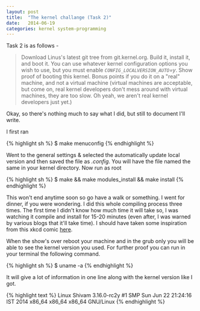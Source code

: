 ```yaml
---
layout: post
title:  "The kernel challange (Task 2)"
date:   2014-06-19
categories: kernel system-programming 
---
```



Task 2 is as follows -

>Download Linus's latest git tree from git.kernel.org. Build it, install it, and boot it. You can use whatever kernel configuration options you wish to use, but you must enable _`CONFIG_LOCALVERSION_AUTO`=y_. Show proof of booting this kernel. Bonus points if you do it on a "real" machine, and not a virtual machine (virtual machines are acceptable, but come on, real kernel developers don't mess around with virtual machines, they are too slow. Oh yeah, we aren't real kernel developers just yet.)

Okay, so there's nothing much to say what I did, but still to document I'll write.

I first ran 

{% highlight sh %}
$ make menuconfig
{% endhighlight %}

Went to the general settings & selected the automatically update local version and then saved the file as _.config_. You will have the file named the same in your kernel directory. Now run as root

{% highlight sh %}
$ make && make modules_install && make install
{% endhighlight %}

This won't end anytime soon so go have a walk or something. I went for dinner, if you were wondering. I did this whole compiling process three times. The first time I didn't know how much time it will take so, I was watching it compile and install for 15-20 minutes (even after, I was warned by various blogs that it'll take time). I should have taken some inspiration from this xkcd comic [here][1].

When the show's over reboot your machine and in the grub only you will be able to see the kernel version you used. For further proof you can run in your terminal the following command.

{% highlight sh %}
$ uname -a
{% endhighlight %}

It will give a lot of information in one line along with the kernel version like I got.

{% highlight text %}
Linux Shivam 3.16.0-rc2y #1 SMP Sun Jun 22 21:24:16 IST 2014 x86_64 x86_64 x86_64 GNU/Linux
{% endhighlight %}

[1]: http://xkcd.com/303/